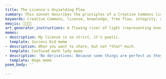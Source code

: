 ```yaml
---
title: The License's Unyielding Plea
summary: This sonnet describes the principles of a Creative Commons license, emphasizing the free flow of knowledge while strictly prohibiting the modification of the original work to preserve its integrity and the author's voice.
keywords: Creative Commons, license, knowledge, free flow, integrity, author's voice, no derivatives, original, truth, sharing, digital land
emojis: 📜🔗🚫✨
art_generator_instructions: A flowing river of light (representing knowledge) emanating from an open book, spreading across a digital landscape. A clear, glowing barrier or force field surrounds the river, preventing any attempts to alter its flow or content. A stylized Creative Commons "No Derivatives" symbol is prominently displayed. The overall feeling should be one of generosity and freedom, balanced with strict adherence to intellectual property and original intent.
memes:
- description: My license is so strict, it's poetic.
  template: Success Kid meme
- description: When you want to share, but not *that* much.
  template: Confused math lady meme
- description: 'No derivatives: Because some things are perfect as they are.'
  template: Doge meme
poem_body: ''

---
```

